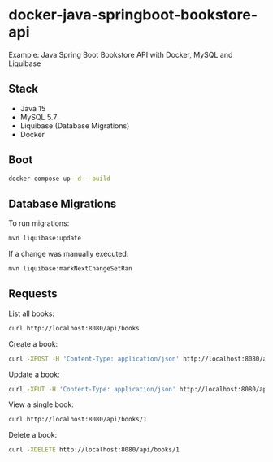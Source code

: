 # docker-java-springboot-bookstore-api
Example: Java Spring Boot Bookstore API with Docker, MySQL and Liquibase

## Stack

- Java 15
- MySQL 5.7
- Liquibase (Database Migrations)
- Docker

## Boot

```bash
docker compose up -d --build
```

## Database Migrations

To run migrations:

```bash
mvn liquibase:update
```

If a change was manually executed:

```bash
mvn liquibase:markNextChangeSetRan
```

## Requests

List all books:

```bash
curl http://localhost:8080/api/books
```

Create a book:

```bash
curl -XPOST -H 'Content-Type: application/json' http://localhost:8080/api/books -d '{"title": "Example Book Title", "author": "Author Name"}'
```

Update a book:

```bash
curl -XPUT -H 'Content-Type: application/json' http://localhost:8080/api/books/6 -d '{"title": "Another Title"}'
```

View a single book:

```bash
curl http://localhost:8080/api/books/1
```

Delete a book:

```bash
curl -XDELETE http://localhost:8080/api/books/1
```
